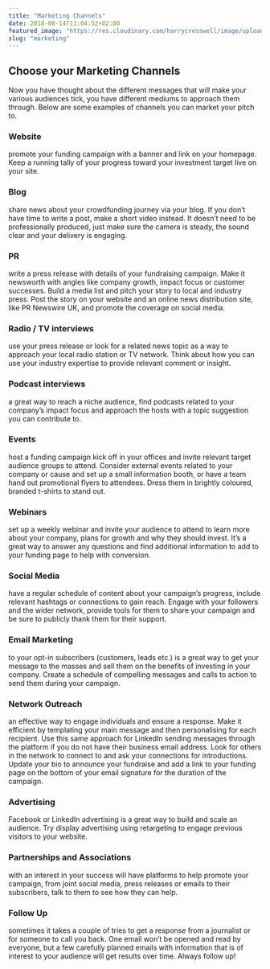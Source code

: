 ```yaml
---
title: "Marketing Channels"
date: 2018-08-14T11:04:52+02:00
featured_image: "https://res.cloudinary.com/harrycresswell/image/upload/v1534243466/seedtribe/chris-barbalis-98731-unsplash.jpg"
slug: "marketing"
---
```


## Choose your Marketing Channels

Now you have thought about the different messages that will make your various audiences tick, you have different mediums to approach them through. Below are some examples of channels you can market your pitch to.

### Website

promote your funding campaign with a banner and link on your homepage. Keep a running tally of your progress toward your investment target live on your site.

### Blog

share news about your crowdfunding journey via your blog. If you don’t have time to write a post, make a short video instead. It doesn’t need to be professionally produced, just make sure the camera is steady, the sound clear and your delivery is engaging.

### PR

write a press release with details of your fundraising campaign. Make it newsworth with angles like company growth, impact focus or customer successes. Build a media list and pitch your story to local and industry press. Post the story on your website and an online news distribution site, like PR Newswire UK, and promote the coverage on social media.

### Radio / TV interviews

use your press release or look for a related news topic as a way to approach your local radio station or TV network. Think about how you can use your industry expertise to provide relevant comment or insight.

### Podcast interviews

a great way to reach a niche audience, find podcasts related to your company’s impact focus and approach the hosts with a topic suggestion you can contribute to.

### Events

host a funding campaign kick off in your offices and invite relevant target audience groups to attend. Consider external events related to your company or cause and set up a small information booth, or have a team hand out promotional flyers to attendees. Dress them in brightly coloured, branded t-shirts to stand out.


### Webinars

set up a weekly webinar and invite your audience to attend to learn more about your company, plans for growth and why they should invest. It’s a great way to answer any questions and find additional information to add to your funding page to help with conversion.

### Social Media

have a regular schedule of content about your campaign’s progress, include relevant hashtags or connections to gain reach. Engage with your followers and the wider network, provide tools for them to share your campaign and be sure to publicly thank them for their support.

### Email Marketing

to your opt-in subscribers (customers, leads etc.) is a great way to get your message to the masses and sell them on the benefits of investing in your company. Create a schedule of compelling messages and calls to action to send them during your campaign.

### Network Outreach

an effective way to engage individuals and ensure a response. Make it efficient by templating your main message and then personalising for each recipient. Use this same approach for LinkedIn sending messages through the platform if you do not have their business email address. Look for others in the network to connect to and ask your connections for introductions. Update your bio to announce your fundraise and add a link to your funding page on the bottom of your email signature for the duration of the campaign.

### Advertising

Facebook or LinkedIn advertising is a great way to build and scale an audience. Try display advertising using retargeting to engage previous visitors to your website.

### Partnerships and Associations

with an interest in your success will have platforms to help promote your campaign, from joint social media, press releases or emails to their subscribers, talk to them to see how they can help.

### Follow Up

sometimes it takes a couple of tries to get a response from a journalist or for someone to call you back. One email won’t be opened and read by everyone, but a few carefully planned emails with information that is of interest to your audience will get results over time. Always follow up!
